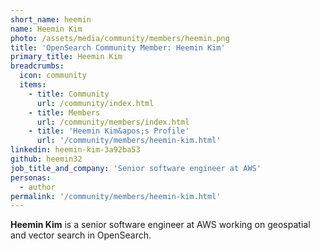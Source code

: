```yaml
---
short_name: heemin
name: Heemin Kim
photo: /assets/media/community/members/heemin.png
title: 'OpenSearch Community Member: Heemin Kim'
primary_title: Heemin Kim
breadcrumbs:
  icon: community
  items:
    - title: Community
      url: /community/index.html
    - title: Members
      url: /community/members/index.html
    - title: 'Heemin Kim&apos;s Profile'
      url: '/community/members/heemin-kim.html'
linkedin: heemin-kim-3a92ba53
github: heemin32
job_title_and_company: 'Senior software engineer at AWS'
personas:
  - author
permalink: '/community/members/heemin-kim.html'
---
```

**Heemin Kim** is a senior software engineer at AWS working on geospatial and vector search in OpenSearch.
 
